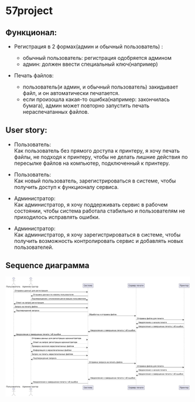 # 57project
## Функционал:

- Регистрация в 2 формах(админ и обычный пользователь) :
  - обычный пользователь: регистрация одобряется админом
  - админ: должен ввести специальный ключ(например)

- Печать файлов:
  - пользователь(и админ, и обычный пользователь) закидывает файл, и он автоматически печатается.
  - если произошла какая-то ошибка(например: закончилась бумага), админ может повторно запустить печать нераспечатанных файлов.

## User  story:
- Пользователь: <br />
  Как пользователь без прямого доступа к принтеру, я хочу печать файлы, не подходя к принтеру, чтобы не делать лишние действия по пересылке файлов на компьютер, подключенный к принтеру.

- Пользователь: <br />
  Как новый пользователь, зарегистрироваться в системе, чтобы получить доступ к функционалу сервиса.

- Администратор: <br />
  Как администратор, я хочу поддерживать сервис в рабочем состоянии, чтобы система работала стабильно и пользователям не приходилось исправлять ошибки.

- Администратор: <br />
  Как администратор, я хочу зарегистрироваться в системе, чтобы получить возможность контролировать сервис и добавлять новых пользователей.

## Sequence диаграмма
![alt text](https://github.com/krup4/57project/blob/master/sequence_diagram.png)
